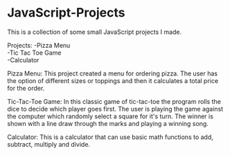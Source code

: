# JavaScript-Projects
This is a collection of some small JavaScript projects I made.

Projects:
-Pizza Menu<br>
-Tic Tac Toe Game<br>
-Calculator<br>

Pizza Menu:
This project created a menu for ordering pizza. The user has the option of different sizes or toppings and then it calculates a total price for the order.

Tic-Tac-Toe Game:
In this classic game of tic-tac-toe the program rolls the dice to decide which player goes first. The user is playing the game against the computer which randomly select a square for it's turn. The winner is shown with a line draw through the marks and playing a winning song.

Calculator:
This is a calculator that can use basic math functions to add, subtract, multiply and divide.
